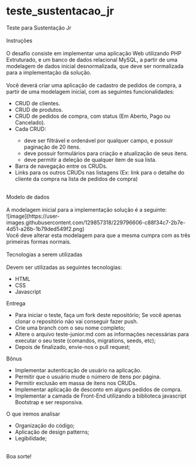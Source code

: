 # teste_sustentacao_jr
Teste para Sustentação Jr</br>
</br>
Instruções </br>
</br>
O desafio consiste em implementar uma aplicação Web utilizando PHP Extruturado, e um banco de dados relacional MySQL, a partir de uma modelagem de dados inicial desnormalizada, que deve ser normalizada para a implementação da solução. </br>
</br>
Você deverá criar uma aplicação de cadastro de pedidos de compra, a partir de uma modelagem inicial, com as seguintes funcionalidades: </br>

<ul>
<li>CRUD de clientes.</li>
<li>CRUD de produtos.</li>
<li>CRUD de pedidos de compra, com status (Em Aberto, Pago ou Cancelado).</li>
<li>Cada CRUD:</li>
  <ul>
  <li>deve ser filtrável e ordenável por qualquer campo, e possuir paginação de 20 itens.</li>
  <li>deve possuir formulários para criação e atualização de seus itens.</li>
  <li>deve permitir a deleção de qualquer item de sua lista.</li>
  </ul>
<li>Barra de navegação entre os CRUDs.</li>
<li>Links para os outros CRUDs nas listagens (Ex: link para o detalhe do cliente da compra na lista de pedidos de compra)</li>
</ul>
</br>
Modelo de dados</br>
</br>
A modelagem inicial para a implementação solução é a seguinte:</br>
![image](https://user-images.githubusercontent.com/129857318/229796606-c88f34c7-2b7e-4d51-a26b-1b79ded549f2.png)</br>
Você deve alterar esta modelagem para que a mesma cumpra com as três primeiras formas normais.</br>
</br>
Tecnologias a serem utilizadas</br>
</br>
Devem ser utilizadas as seguintes tecnologias:</br>
<ul>
  <li>HTML</li>
  <li>CSS</li>
  <li>Javascript</li>
</ul>
Entrega</br>
<ul>
  <li>Para iniciar o teste, faça um fork deste repositório; Se você apenas clonar o repositório não vai conseguir fazer push.</li>
  <li>Crie uma branch com o seu nome completo;</li>
  <li>Altere o arquivo teste-junior.md com as informações necessárias para executar o seu teste (comandos, migrations, seeds, etc);</li>
  <li>Depois de finalizado, envie-nos o pull request;</li>
</ul>
Bônus</br>
<ul>
  <li>Implementar autenticação de usuário na aplicação.</li>
  <li>Permitir que o usuário mude o número de itens por página.</li>
  <li>Permitir exclusão em massa de itens nos CRUDs.</li>
  <li>Implementar aplicação de desconto em alguns pedidos de compra.</li>
  <li>Implementar a camada de Front-End utilizando a biblioteca javascript Bootstrap e ser responsiva.</li>
</ul>

O que iremos analisar</br>
<ul>
  <li>Organização do código;</li>
  <li>Aplicação de design patterns;</li>
  <li>Legibilidade;</li>
</ul>
</br>
Boa sorte!</br>
